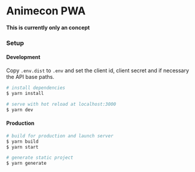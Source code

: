 # Animecon PWA
**This is currently only an concept**

### Setup
#### Development
Copy `.env.dist` to `.env` and set the client id, client secret and if necessary the API base paths.
```bash
# install dependencies
$ yarn install

# serve with hot reload at localhost:3000
$ yarn dev
```
#### Production
```bash
# build for production and launch server
$ yarn build
$ yarn start

# generate static project
$ yarn generate
```
